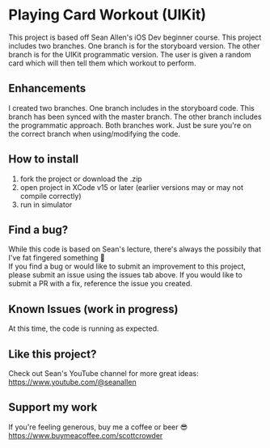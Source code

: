 # Playing Card Workout (UIKit)

This project is based off Sean Allen's iOS Dev beginner course. This project includes two branches. One branch is for the storyboard version. The other branch is for the UIKit programmatic version. The user is given a random card which will then tell them which workout to perform.

## Enhancements
I created two branches. One branch includes in the storyboard code. This branch has been synced with the master branch.
The other branch includes the programmatic approach.
Both branches work. Just be sure you're on the correct branch when using/modifying the code.

## How to install

1. fork the project or download the .zip
2. open project in XCode v15 or later (earlier versions may or may not compile correctly)
3. run in simulator

## Find a bug?

While this code is based on Sean's lecture, there's always the possibily that I've fat fingered something 😬
<br>If you find a bug or would like to submit an improvement to this project, please submit an issue using the issues tab above. If you would like to submit a PR with a fix, reference the issue you created.

## Known Issues (work in progress)

At this time, the code is running as expected.

## Like this project?

Check out Sean's YouTube channel for more great ideas: https://www.youtube.com/@seanallen

## Support my work

If you're feeling generous, buy me a coffee or beer 😎 https://www.buymeacoffee.com/scottcrowder
